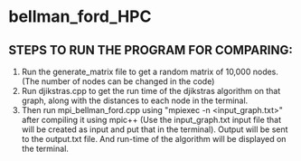 # bellman_ford_HPC

## STEPS TO RUN THE PROGRAM FOR COMPARING:

1) Run the generate_matrix file to get a random matrix of 10,000 nodes. (The number of nodes can be changed in the code)
2) Run djikstras.cpp to get the run time of the djikstras algorithm on that graph, along with the distances to each node in the terminal.
3) Then run mpi_bellman_ford.cpp using "mpiexec -n <number of processes> <out> <input_graph.txt>" after compiling it using mpic++ (Use the input_graph.txt input file that will be created as input and put that in the terminal). Output will be sent to the output.txt file. And run-time of the algorithm will be displayed on the terminal.
